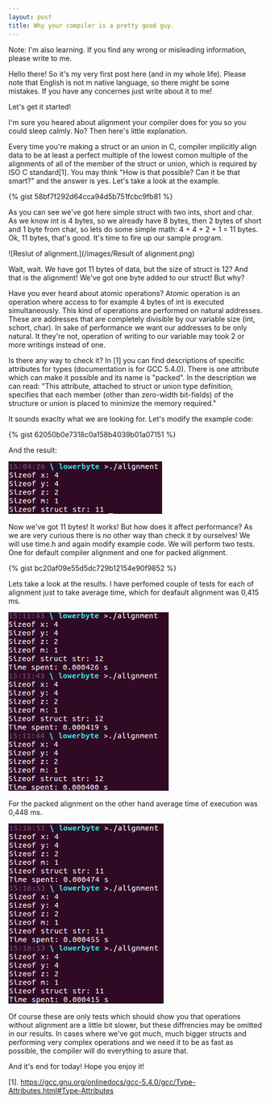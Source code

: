 ```yaml
---
layout: post
title: Why your compiler is a pretty good guy.
---
```

Note: I'm also learning. If you find any wrong or misleading information, please write to me.

Hello there!
So it's my very first post here (and in my whole life). Please note that English is not m native language, so there might be some mistakes. If you have any concernes just write about it to me!

Let's get it started!

I'm sure you heared about alignment your compiler does for you so you could sleep calmly. No? Then here's little explanation.

Every time you're making a struct or an union in C, compiler implicitly align data to be at least a perfect multiple of the lowest comon multiple of the alignments of all of the member of the struct or union, which is required by ISO C standard[1].
You may think "How is that possible? Can it be that smart?" and the answer is yes.
Let's take a look at the example.

{% gist 58bf7f292d64cca94d5b751fcbc9fb81 %}

As you can see we've got here simple struct with two ints, short and char. As we know int is 4 bytes, so we already have 8 bytes, then 2 bytes of short and 1 byte from char, so lets do some simple math: 4 + 4 + 2 + 1 = 11 bytes. 
Ok, 11 bytes, that's good. It's time to fire up our sample program.

![Reslut of alignment.](/images/Result of alignment.png)

Wait, wait. We have got 11 bytes of data, but the size of struct is 12? And that is the alignment! We've got one byte added to our struct! 
But why?

Have you ever heard about atomic operations?
Atomic operation is an operation where access to for example 4 bytes of int is executed simultaneously. This kind of operations are performed on natural addresses. These are addresses that are completely divisible by our variable size (int, schort, char).
In sake of performance we want our addresses to be only natural. It they're not, operation of writing to our variable may took 2 or more writings instead of one.

Is there any way to check it?
In [1] you can find descriptions of specific attributes for types (documentation is for GCC 5.4.0).
There is one attribute which can make it possible and its name is "packed".
In the description we can read:
"This attribute, attached to struct or union type definition, specifies that each member (other than zero-width bit-fields) of the structure or union is placed to minimize the memory required."

It sounds exaclty what we are looking for. Let's modify the example code:

{% gist 62050b0e7318c0a158b4039b01a07151 %}

And the result:

![Reslut of packed alignment.](/images/alignment_packed.png) 

Now we've got 11 bytes! It works! But how does it affect performance?
As we are very curious there is no other way than check it by ourselves!
We will use time.h and again modify example code. We will perform two tests. One for default compiler alignment and one for packed alignment.

{% gist bc20af09e55d5dc729b12154e90f9852 %}

Lets take a look at the results. I have perfomed couple of tests for each of alignment just to take average time, which for deafault alignment was 0,415 ms.

![Time of execution for deafault alignment.](/images/normal_time.png) 

For the packed alignment on the other hand average time of execution was 0,448 ms.

![Time of execution for packed alignment.](/images/packed_time.png) 

Of course these are only tests which should show you that operations without alignment are a little bit slower, but these diffrencies may be omitted in our results. In cases where we've got much, much bigger structs and performing very complex operations and we need it to be as fast as possible, the compiler will do everything to asure that.

And it's end for today! Hope you enjoy it!

[1]. https://gcc.gnu.org/onlinedocs/gcc-5.4.0/gcc/Type-Attributes.html#Type-Attributes


